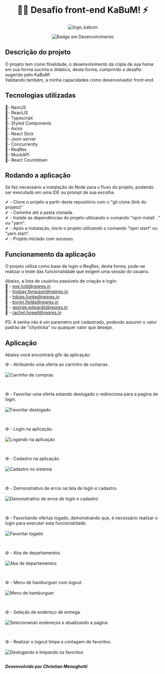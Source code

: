 <h1 align="center">🐱‍👤 Desafio front-end KaBuM! ⚡</h1>

<div align="center">
  
  ![logo_kabum](https://user-images.githubusercontent.com/84460620/163685797-d4b7a569-44a5-4ac4-aa4d-a7d059ff0665.png)
  
</div>

<div align="center">
  
  ![Badge em Desenvolvimento](http://img.shields.io/static/v1?label=STATUS&message=FINALIZADO&color=GREEN&style=for-the-badge)
  
</div>

##
 
<div >
  
  <h2> Descrição do projeto </h2>
  O projeto tem como finalidade, o desenvolvimento da cópia de sua home em sua forma sucinta e didatica, desta forma, cumprindo o desafio sugerido pelo KaBuM!
  <br>
  Validando também, a minha capacidades como desenvolvedor front-end.
  
</div>

##

<div >
  
  <h2> Tecnologias utilizadas </h2>
  📌- NextJS  <br>
  📌- ReactJS  <br>
  📌- Typescript  <br>
  📌- Styled Components  <br>
  📌- Axios  <br>
  📌- React Slick  <br>
  📌- Json-server  <br>
  📌- Concurrently  <br>
  📌- ReqRes  <br>
  📌- MockAPI  <br>
  📌- React Countdown  <br>
  
</div>

##

<div >
  
  <h2> Rodando a aplicação </h2>
  
  Se faz necessário a instalação do Node para o fluxo do projeto, podendo ser executado em uma IDE ou prompt de sua escolha.

   ✔ - Clone o projeto a partir deste repositório com o "git clone (link do projeto)"  <br>
   ✔ - Caminhe até a pasta clonada.  <br>
   ✔ - Instale as dependências do projeto utilizando o comando "npm install . " ou "yarn".  <br>
   ✔ - Após a instalação, inicie o projeto utilizando o comando "npm start" ou "yarn start".  <br>
   ✔ - Projeto iniciado com sucesso.  <br>

  
</div>

##

<div >
  
  <h2> Funcionamento da aplicação </h2>
  
  O projeto utiliza como base de login o ReqRes, desta forma, pode-se realizar o teste das funcionalidade que exigem uma sessão do usuario.
  
  Abaixo, a lista de usuários passíveis de criação e login:  <br>
  👤 - eve.holt@reqres.in  <br>
  👤 - lindsay.ferguson@reqres.in  <br>
  👤 - tobias.funke@reqres.in  <br>
  👤 - byron.fields@reqres.in  <br>
  👤 - george.edwards@reqres.in  <br>
  👤 - rachel.howell@reqres.in  <br>
  
  PS: A senha não é um parametro pré cadastrado, podendo assumir o valor padrão de "cityslicka" ou qualquer valor que desejar.
  
</div>

##

<div >
  
  <h2> Aplicação </h2>
  
  Abaixo você encontrará gifs da aplicação:  <br>
  
  ⚙ - Atribuindo uma oferta ao carrinho de compras.  <br>  <br>
  ![Carrinho de compras](https://user-images.githubusercontent.com/84460620/163688071-ff9099c3-c83b-4b75-92c7-f8ed52ff920e.gif)
  
  <br>

  ⚙ - Favoritar uma oferta estando deslogado o redireciona para a pagina de login.  <br>  <br>
  ![Favoritar deslogado](https://user-images.githubusercontent.com/84460620/163687983-f7f35ee4-92eb-4761-8bf3-09fc51e650a5.gif)
  
  <br>

  ⚙ - Login na aplicação.  <br>  <br>
  ![Logando na aplicação](https://user-images.githubusercontent.com/84460620/163688049-8fa01dfe-63ca-4243-92c3-49c12de79ca0.gif)
  
  <br>

  ⚙ - Cadastro na aplicação.  <br>  <br>
  ![Cadastro no sistema](https://user-images.githubusercontent.com/84460620/163688739-7a2c61f3-d3da-45da-9dcd-e776e9bbec07.gif)
  
  <br>

  ⚙ - Demonstrativo de erros na tela de login e cadastro.  <br>  <br>
  ![Demonstrativo de erros de login e cadastro](https://user-images.githubusercontent.com/84460620/163688838-c46153f5-49ba-4a5f-90a1-edd865b96b87.gif)

  <br>

  ⚙ - Favoritando ofertas logado, demonstrando que, é necessário realizar o login para executar esta funcionalidade.  <br>  <br>
  ![Favoritar logado](https://user-images.githubusercontent.com/84460620/163688145-da3d6e9e-18e8-4a2d-9700-45a3ef07a4cd.gif)
  
  <br>

  ⚙ - Aba de departamentos.  <br>  <br>
  ![Aba de departamentos](https://user-images.githubusercontent.com/84460620/163688759-816ef725-7e55-4183-ba2b-553a9dd40932.gif)
  
  <br>

  ⚙ - Menu de hamburguer com logout.  <br>  <br>
  ![Menu de hamburguer](https://user-images.githubusercontent.com/84460620/163688799-41ccc43b-9335-463a-9c5c-18f8a3ea6965.gif)
  
  <br>

  ⚙ - Seleção de endereço de entrega.  <br>  <br>
  ![Selecionando endereços e atualizando a pagina](https://user-images.githubusercontent.com/84460620/163688808-5f879675-07e7-4a08-9d99-54490a13fb2c.gif)
  
  <br>

  ⚙ - Realizar o logout limpa a contagem de favoritos.  <br>  <br>
  ![Deslogando e limpando os favoritos](https://user-images.githubusercontent.com/84460620/163688859-fa68cb05-2cd2-4cb2-b098-484d7b2472f5.gif)


</div>

##

<div>
  
  <h5> Desenvolvido por Christian Meneghetti </h5>
  
</div>
